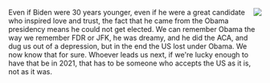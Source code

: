 <img src="http://scripting.com/images/2020/02/12/obama.png" border="0" align="right">Even if Biden were 30 years younger, even if he were a great candidate who inspired love and trust, the fact that he came from the Obama presidency means he could not get elected. We can remember Obama the way we remember FDR or JFK, he was dreamy, and he did the ACA, and dug us out of a depression, but in the end the US lost under Obama. We now know that for sure. Whoever leads us next, if we're lucky enough to have that be in 2021, that has to be someone who accepts the US as it is, not as it was. 

